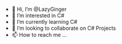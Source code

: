- 👋 Hi, I’m @LazyGinger
- 👀 I’m interested in C#
- 🌱 I’m currently learning C#
- 💞️ I’m looking to collaborate on C# Projects
- 📫 How to reach me ...

<!---
LazyGinger/LazyGinger is a ✨ special ✨ repository because its `README.md` (this file) appears on your GitHub profile.
You can click the Preview link to take a look at your changes.
--->
